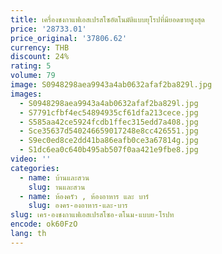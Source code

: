 ```yaml
---
title: เครื่องชงกาแฟเอสเปรสโซอัตโนมัติแบบยุโรปที่มียอดขายสูงสุด
price: '28733.01'
price_original: '37806.62'
currency: THB
discount: 24%
rating: 5
volume: 79
image: S0948298aea9943a4ab0632afaf2ba829l.jpg
images:
  - S0948298aea9943a4ab0632afaf2ba829l.jpg
  - S7791cfbf4ec54894935cf61dfa213cece.jpg
  - S585aa42ce5924fcdb1ffec315edd7a408.jpg
  - Sce35637d540246659017248e8cc426551.jpg
  - S9ec0ed8ce2dd41ba86eafb0ce3a67814g.jpg
  - S1dc6ea0c640b495ab507f0aa421e9fbe8.jpg
video: ''
categories:
  - name: บ้านและสวน
    slug: านและสวน
  - name: ห้องครัว , ห้องอาหาร และ บาร์
    slug: องคร-องอาหาร-และ-บาร
slug: เคร-องชงกาแฟเอสเปรสโซอ-ตโนม-แบบย-โรปท
encode: ok60FzO
lang: th
---
```

  